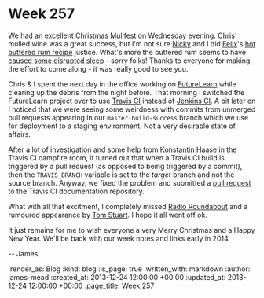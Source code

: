 Week 257
========

We had an excellent [Christmas Mullfest][] on Wednesday evening. [Chris](/chris-roos)' mulled wine was a great success, but I'm not sure [Nicky][] and I did [Felix][]'s [hot buttered rum recipe][] justice. What's more the buttered rum seems to have [caused some disrupted sleep](https://twitter.com/hlame/status/413615838097580032) - sorry folks! Thanks to everyone for making the effort to come along - it was really good to see you.

Chris & I spent the next day in the office working on [FutureLearn][] while clearing up the debris from the night before. That morning I switched the FutureLearn project over to use [Travis CI][] instead of [Jenkins CI][]. A bit later on I noticed that we were seeing some weirdness with commits from unmerged pull requests appearing in our `master-build-success` branch which we use for deployment to a staging environment. Not a very desirable state of affairs.

After a lot of investigation and some help from [Konstantin Haase][] in the Travis CI campfire room, it turned out that when a Travis CI build is triggered by a pull request (as opposed to being triggered by a commit), then the `TRAVIS_BRANCH` variable is set to the *target* branch and not the source branch. Anyway, we fixed the problem and submitted a [pull request](https://github.com/travis-ci/travis-ci.github.com/pull/430) to the Travis CI documentation repository.

What with all that excitment, I completely missed [Radio Roundabout][] and a rumoured appearance by [Tom Stuart][]. I hope it all went off ok.

It just remains for me to wish everyone a very Merry Christmas and a Happy New Year. We'll be back with our week notes and links early in 2014.

-- James


[Christmas Mullfest]: http://lanyrd.com/2013/freerange/
[Nicky]: https://twitter.com/knotnicky
[Felix]: https://twitter.com/felix_cohen
[hot buttered rum recipe]: http://www.lifetimetv.co.uk/lifestyle/cocktail-hot-buttered-rum
[FutureLearn]: http://futurelearn.com
[Jenkins CI]: http://jenkins-ci.org/
[Travis CI]: http://travis-ci.org
[Konstantin Haase]: https://github.com/rkh
[Radio Roundabout]: http://www.radioroundabout.com/
[Tom Stuart]: https://twitter.com/tomstuart

:render_as: Blog
:kind: blog
:is_page: true
:written_with: markdown
:author: james-mead
:created_at: 2013-12-24 12:00:00 +00:00
:updated_at: 2013-12-24 12:00:00 +00:00
:page_title: Week 257
